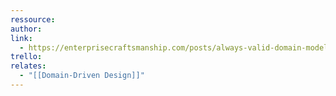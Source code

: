 ```yaml
---
ressource: 
author: 
link:
  - https://enterprisecraftsmanship.com/posts/always-valid-domain-model/
trello: 
relates:
  - "[[Domain-Driven Design]]"
---
```

